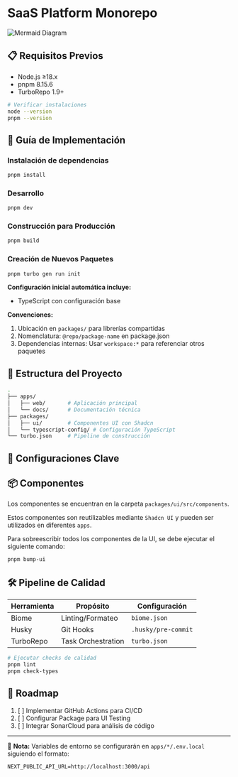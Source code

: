 # SaaS Platform Monorepo

![Mermaid Diagram](https://mermaidviewer.com/api/diagrams/YFicy36gCZTJ4j_ErUbP7/image)


## 📋 Requisitos Previos

- Node.js ≥18.x
- pnpm 8.15.6
- TurboRepo 1.9+

```bash
# Verificar instalaciones
node --version
pnpm --version
```

## 🚀 Guía de Implementación

### Instalación de dependencias
```bash
pnpm install
```

### Desarrollo
```bash
pnpm dev
```

### Construcción para Producción
```bash
pnpm build
```

### Creación de Nuevos Paquetes
```bash
pnpm turbo gen run init
```

**Configuración inicial automática incluye:**
- TypeScript con configuración base

**Convenciones:**
1. Ubicación en `packages/` para librerías compartidas
2. Nomenclatura: `@repo/package-name` en package.json
3. Dependencias internas: Usar `workspace:*` para referenciar otros paquetes

## 🧩 Estructura del Proyecto
```bash
.
├── apps/
│   ├── web/       # Aplicación principal
│   └── docs/      # Documentación técnica
├── packages/
│   ├── ui/        # Componentes UI con Shadcn
│   └── typescript-config/ # Configuración TypeScript
└── turbo.json     # Pipeline de construcción
```

## 🔧 Configuraciones Clave

## 📦 Componentes

Los componentes se encuentran en la carpeta `packages/ui/src/components`.

Estos componentes son reutilizables mediante `Shadcn UI` y pueden ser utilizados en diferentes `apps`.

Para sobreescribir todos los componentes de la UI, se debe ejecutar el siguiente comando:

```bash
pnpm bump-ui
```

## 🛠️ Pipeline de Calidad

| Herramienta      | Propósito                | Configuración           |
|------------------|--------------------------|-------------------------|
| Biome            | Linting/Formateo         | `biome.json`            |
| Husky            | Git Hooks                | `.husky/pre-commit`     |
| TurboRepo        | Task Orchestration       | `turbo.json`            |

```bash
# Ejecutar checks de calidad
pnpm lint
pnpm check-types
```

## 🔮 Roadmap

1. [ ] Implementar GitHub Actions para CI/CD
2. [ ] Configurar Package para UI Testing
3. [ ] Integrar SonarCloud para análisis de código

---

📌 **Nota:** Variables de entorno se configurarán en `apps/*/.env.local` siguiendo el formato:
```env
NEXT_PUBLIC_API_URL=http://localhost:3000/api
```